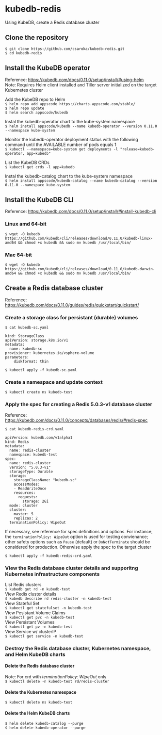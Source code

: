 # kubedb-redis

Using KubeDB, create a Redis database cluster

## Clone the repository
`$ git clone https://github.com/csaroka/kubedb-redis.git` \
`$ cd kubedb-redis`

## Install the KubeDB operator
Reference: https://kubedb.com/docs/0.11.0/setup/install/#using-helm \
Note: Requires Helm client installed and Tiller server initialized on the target Kubernetes cluster

Add the KubeDB repo to Helm \
`$ helm repo add appscode https://charts.appscode.com/stable/` \
`$ helm repo update` \
`$ helm search appscode/kubedb` 

Instal the kubedb-operator chart to the kube-system namespace\
`$ helm install appscode/kubedb --name kubedb-operator --version 0.11.0 --namespace kube-system`

Monitor the kubedb-operator deployment status with the following command until the AVAILABLE number of pods equals 1 \
`$ kubectl --namespace=kube-system get deployments -l "release=kubedb-operator, app=kubedb"`

List the KubeDB CRDs \
`$ kubectl get crds -l app=kubedb`

Instal the kubedb-catalog chart to the kube-system namespace \
`$ helm install appscode/kubedb-catalog --name kubedb-catalog --version 0.11.0 --namespace kube-system`

## Install the KubeDB CLI
Reference: https://kubedb.com/docs/0.11.0/setup/install/#install-kubedb-cli

### Linux amd 64-bit
`$ wget -O kubedb https://github.com/kubedb/cli/releases/download/0.11.0/kubedb-linux-amd64 && chmod +x kubedb && sudo mv kubedb /usr/local/bin/`

### Mac 64-bit
`$ wget -O kubedb https://github.com/kubedb/cli/releases/download/0.11.0/kubedb-darwin-amd64 && chmod +x kubedb && sudo mv kubedb /usr/local/bin/`

## Create a Redis database cluster
Reference: https://kubedb.com/docs/0.11.0/guides/redis/quickstart/quickstart/

### Create a storage class for persistant (durable) volumes
`$ cat kubedb-sc.yaml`
```
kind: StorageClass
apiVersion: storage.k8s.io/v1
metadata:
  name: kubedb-sc
provisioner: kubernetes.io/vsphere-volume
parameters:
    diskformat: thin
```

`$ kubectl apply -f kubedb-sc.yaml`

### Create a namespace and update context
`$ kubectl create ns kubedb-test` 

### Apply the spec for creating a Redis 5.0.3-v1 database cluster
Reference: https://kubedb.com/docs/0.11.0/concepts/databases/redis/#redis-spec

`$ cat kubedb-redis-crd.yaml`
```
apiVersion: kubedb.com/v1alpha1
kind: Redis
metadata:
  name: redis-cluster
  namespace: kubedb-test
spec:
  name: redis-cluster
  version: "5.0.3-v1"
  storageType: Durable
  storage:
    storageClassName: "kubedb-sc"
    accessModes:
    - ReadWriteOnce
    resources:
      requests:
        storage: 2Gi
  mode: cluster
  cluster:
    master: 5
    replicas: 2
  terminationPolicy: WipeOut
  ```
  If necessary, see reference for spec definitions and options. For instance, the `terminationPolicy: WipeOut` option is used for testing convienance; other safety options such as `Pause` (default) or `DoNotTerminate` should be considered for production.  Otherwise apply the spec to the target cluster

  `$ kubectl apply -f kubedb-redis-crd.yaml`

### View the Redis database cluster details and supporitng Kubernetes infrastructure components

List Redis clusters \
`$ kubedb get rd -n kubedb-test` \
View Redis cluster details \
`$ kubedb describe rd redis-cluster -n kubedb-test` \
View Stateful Set \
`$ kubectl get statefulset -n kubedb-test` \
View Pesistant Volume Claims \
`$ kubectl get pvc -n kubedb-test` \
View Persistant Volumes \
`$ kubectl get pv -n kubedb-test` \
View Service w/ clusterIP \
`$ kubectl get service -n kubedb-test`

### Destroy the Redis database cluster, Kubernetes namespace, and Helm KubeDB charts

#### Delete the Redis database cluster
Note: For crd with *terminationPolicy: WipeOut* only \
`$ kubectl delete -n kubedb-test rd/redis-cluster`

#### Delete the Kubernetes namespace
`$ kubectl delete ns kubedb-test`

#### Delete the Helm KubeDB charts
`$ helm delete kubedb-catalog --purge` \
`$ helm delete kubedb-operator --purge`